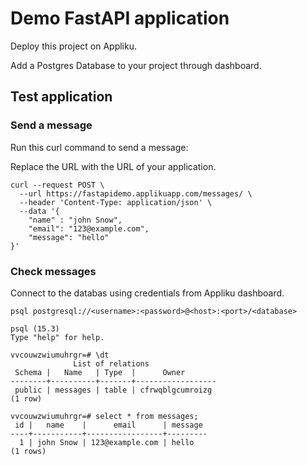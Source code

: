 # Demo FastAPI application

Deploy this project on Appliku.

Add a Postgres Database to your project through dashboard.

## Test application

### Send a message
Run this curl command to send a message:

Replace the URL with the URL of your application.

```shell
curl --request POST \
  --url https://fastapidemo.applikuapp.com/messages/ \
  --header 'Content-Type: application/json' \
  --data '{
	"name" : "john Snow",
	"email": "123@example.com",
	"message": "hello"
}'
```

### Check messages

Connect to the databas using credentials from Appliku dashboard.

```shell 
psql postgresql://<username>:<password>@<host>:<port>/<database>
```


```
psql (15.3)
Type "help" for help.

vvcouwzwiumuhrgr=# \dt
              List of relations
 Schema |   Name   | Type  |      Owner
--------+----------+-------+------------------
 public | messages | table | cfrwqblgcumroizg
(1 row)

vvcouwzwiumuhrgr=# select * from messages;
 id |   name    |      email      | message
----+-----------+-----------------+---------
  1 | john Snow | 123@example.com | hello
(1 rows)
```
